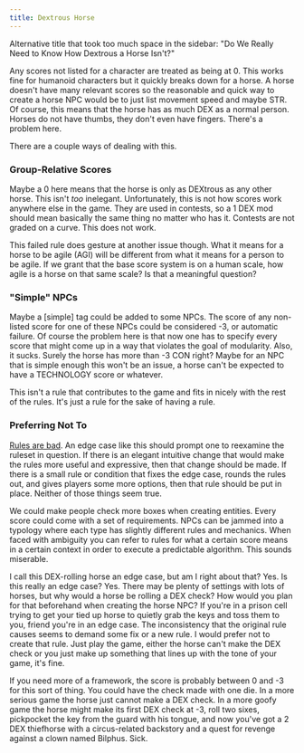 ```yaml
---
title: Dextrous Horse
---
```


Alternative title that took too much space in the sidebar: "Do We Really Need to Know How Dextrous a Horse Isn't?"

Any scores not listed for a character are treated as being at 0. This works fine for humanoid characters but it quickly breaks down for a horse. A horse doesn't have many relevant scores so the reasonable and quick way to create a horse NPC would be to just list movement speed and maybe STR. Of course, this means that the horse has as much DEX as a normal person. Horses do not have thumbs, they don't even have fingers. There's a problem here.

There are a couple ways of dealing with this.

### Group-Relative Scores

Maybe a 0 here means that the horse is only as DEXtrous as any other horse. This isn't *too* inelegant. Unfortunately, this is not how scores work anywhere else in the game. They are used in contests, so a 1 DEX mod should mean basically the same thing no matter who has it. Contests are not graded on a curve. This does not work.

This failed rule does gesture at another issue though. What it means for a horse to be agile (AGI) will be different from what it means for a person to be agile. If we grant that the base score system is on a human scale, how agile is a horse on that same scale? Is that a meaningful question?

### "Simple" NPCs

Maybe a [simple] tag could be added to some NPCs. The score of any non-listed score for one of these NPCs could be considered -3, or automatic failure. Of course the problem here is that now one has to specify every score that might come up in a way that violates the goal of modularity. Also, it sucks. Surely the horse has more than -3 CON right? Maybe for an NPC that is simple enough this won't be an issue, a horse can't be expected to have a TECHNOLOGY score or whatever.

This isn't a rule that contributes to the game and fits in nicely with the rest of the rules. It's just a rule for the sake of having a rule.

### Preferring Not To

[Rules are bad](rulesbad.md). An edge case like this should prompt one to reexamine the ruleset in question. If there is an elegant intuitive change that would make the rules more useful and expressive, then that change should be made. If there is a small rule or condition that fixes the edge case, rounds the rules out, and gives players some more options, then that rule should be put in place. Neither of those things seem true.

We could make people check more boxes when creating entities. Every score could come with a set of requirements. NPCs can be jammed into a typology where each type has slightly different rules and mechanics. When faced with ambiguity you can refer to rules for what a certain score means in a certain context in order to execute a predictable algorithm. This sounds miserable.

I call this DEX-rolling horse an edge case, but am I right about that? Yes. Is this really an edge case? Yes. There may be plenty of settings with lots of horses, but why would a horse be rolling a DEX check? How would you plan for that beforehand when creating the horse NPC? If you're in a prison cell trying to get your tied up horse to quietly grab the keys and toss them to you, friend you're in an edge case. The inconsistency that the original rule causes seems to demand some fix or a new rule. I would prefer not to create that rule. Just play the game, either the horse can't make the DEX check or you just make up something that lines up with the tone of your game, it's fine.

If you need more of a framework, the score is probably between 0 and -3 for this sort of thing. You could have the check made with one die. In a more serious game the horse just cannot make a DEX check. In a more goofy game the horse might make its first DEX check at -3, roll two sixes, pickpocket the key from the guard with his tongue, and now you've got a 2 DEX thiefhorse with a circus-related backstory and a quest for revenge against a clown named Bilphus. Sick.